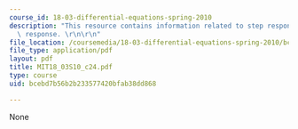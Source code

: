 ```yaml
---
course_id: 18-03-differential-equations-spring-2010
description: "This resource contains information related to step response and impulse\
  \ response. \r\n\r\n"
file_location: /coursemedia/18-03-differential-equations-spring-2010/bcebd7b56b2b233577420bfab38dd868_MIT18_03S10_c24.pdf
file_type: application/pdf
layout: pdf
title: MIT18_03S10_c24.pdf
type: course
uid: bcebd7b56b2b233577420bfab38dd868

---
```

None